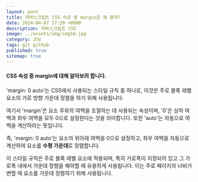 ```yaml
---
layout: post
title: 자바스크립트 CSS 속성 중 margin은 왜 쓸까?
date: 2024-04-07 17:29 +0900
description: 자바스크립트 CSS
image: ../assets/img/img16.jpg
category: 코딩
tags: git github
published: true
sitemap: true
---
```


#### CSS 속성 중 margin에 대해 알아보려 합니다.

'margin: 0 auto'는 CSS에서 사용되는 스타일 규칙 중 하나로, 이것은 주로 블록 레벨 요소의 가로 방향 가운데 정렬을 하기 위해 사용됩니다.

여기서 'margin'은 요소 주위의 여백을 조절하는 데 사용되는 속성이며, '0'은 상하 여백과 좌우 여백을 모두 0으로 설정한다는 것을 의미합니다. 또한 'auto'는 자동으로 여백을 계산하라는 뜻입니다.

즉, 'margin: 0 auto'는 요소의 위아래 여백을 0으로 설정하고, 좌우 여백을 자동으로 계산하여 요소를 <strong>수평 가운데</strong>로 정렬합니다.

이 스타일 규칙은 주로 블록 레벨 요소에 적용되며, 특히 가로폭이 지정되어 있고 그 가로폭 내에서 가운데 정렬을 해야할 때 유용하게 사용됩니다. 이는 주로 페이지의 너비가 변할 때 요소를 가운데 정렬하기 위해 사용됩니다.